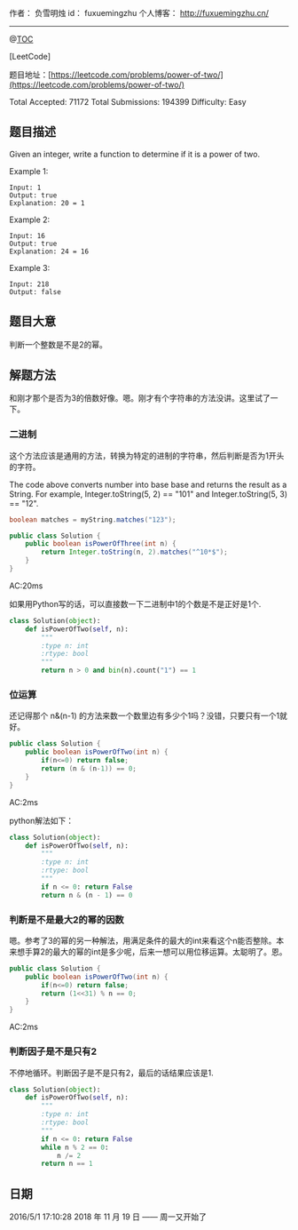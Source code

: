 
作者： 负雪明烛
id：	fuxuemingzhu
个人博客：	http://fuxuemingzhu.cn/

---
@[TOC](目录)

[LeetCode]

题目地址：[https://leetcode.com/problems/power-of-two/](https://leetcode.com/problems/power-of-two/)

Total Accepted: 71172 Total Submissions: 194399 Difficulty: Easy


## 题目描述

Given an integer, write a function to determine if it is a power of two.

Example 1:

	Input: 1
	Output: true 
	Explanation: 20 = 1

Example 2:

	Input: 16
	Output: true
	Explanation: 24 = 16

Example 3:

	Input: 218
	Output: false

## 题目大意

判断一个整数是不是2的幂。

## 解题方法

和刚才那个是否为3的倍数好像。嗯。刚才有个字符串的方法没讲。这里试了一下。

### 二进制

这个方法应该是通用的方法，转换为特定的进制的字符串，然后判断是否为1开头的字符。

The code above converts number into base base and returns the result as a String. For example, Integer.toString(5, 2) == "101" and Integer.toString(5, 3) == "12".

```java
boolean matches = myString.matches("123");

public class Solution {
    public boolean isPowerOfThree(int n) {
        return Integer.toString(n, 2).matches("^10*$");
    }
}
```
AC:20ms

如果用Python写的话，可以直接数一下二进制中1的个数是不是正好是1个.

```python
class Solution(object):
    def isPowerOfTwo(self, n):
        """
        :type n: int
        :rtype: bool
        """
        return n > 0 and bin(n).count("1") == 1
```

### 位运算

还记得那个 n&(n-1) 的方法来数一个数里边有多少个1吗？没错，只要只有一个1就好。

```java
public class Solution {
    public boolean isPowerOfTwo(int n) {
        if(n<=0) return false;
        return (n & (n-1)) == 0;
    }
}
```
AC:2ms

python解法如下：

```python
class Solution(object):
    def isPowerOfTwo(self, n):
        """
        :type n: int
        :rtype: bool
        """
        if n <= 0: return False
        return n & (n - 1) == 0
```


### 判断是不是最大2的幂的因数

嗯。参考了3的幂的另一种解法，用满足条件的最大的int来看这个n能否整除。本来想手算2的最大的幂的int是多少呢，后来一想可以用位移运算。太聪明了。恩。

```java
public class Solution {
    public boolean isPowerOfTwo(int n) {
        if(n<=0) return false;
        return (1<<31) % n == 0;
    }
}
```
AC:2ms

### 判断因子是不是只有2

不停地循环。判断因子是不是只有2，最后的话结果应该是1.

```python
class Solution(object):
    def isPowerOfTwo(self, n):
        """
        :type n: int
        :rtype: bool
        """
        if n <= 0: return False
        while n % 2 == 0:
            n /= 2
        return n == 1
```

## 日期

2016/5/1 17:10:28 
2018 年 11 月 19 日 —— 周一又开始了
